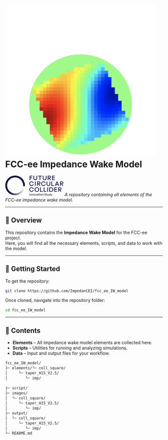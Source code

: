 # ![CEI Logo](logo/CEI-logo.png)FCC-ee Impedance Wake Model
![FCC-ee Logo](logo/fcc_png.png)
*A repository containing all elements of the FCC-ee impedance wake model.*

---

## 📂 Overview

This repository contains the **Impedance Wake Model** for the FCC-ee project.  
Here, you will find all the necessary elements, scripts, and data to work with the model.

---

## 🚀 Getting Started

To get the repository:

```bash
git clone https://github.com/ImpedanCEI/fcc_ee_IW_model
```

Once cloned, navigate into the repository folder:

```bash
cd fcc_ee_IW_model
```

---

## 📁 Contents

- **Elements** – All impedance wake model elements are collected here.
- **Scripts** – Utilities for running and analyzing simulations.
- **Data** – Input and output files for your workflow.

```
fcc_ee_IW_model/
├─ elements/└─ coll_square/
│     └─ taper_H15_V2.5/
│        └─ imp/

├─ script/
├─ images/
│  └─ coll_square/
│     └─ taper_H15_V2.5/
│        └─ imp/
├─ output/
│  └─ coll_square/
│     └─ taper_H15_V2.5/
│        └─ imp/
└─ README.md
```
